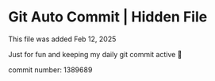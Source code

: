 # Git Auto Commit | Hidden File

This file was added Feb 12, 2025

Just for fun and keeping my daily git commit active 🤪

commit number: 1389689
